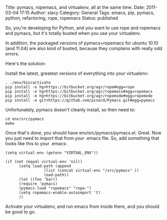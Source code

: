 Title: pymacs, ropemacs, and virtualenv, all at the same time.
Date: 2011-03-04 17:15
Author: slacy
Category: General
Tags: emacs, pip, pymacs, python, refactoring, rope, ropemacs
Status: published

So, you're developing for Python, and you want to use rope and ropemacs
and pymacs, but it's totally busted when you use your virtualenv.

In addition, the packaged versions of pymacs+ropemacs for ubuntu 10.10
(and 11.04) are also kind of busted, because they complains with really
odd errors.

Here's the solution:

Install the latest, greatest versions of everything into your
virtualenv:

    . ./env/bin/activate
    pip install -e hg+https://bitbucket.org/agr/rope#egg=rope
    pip install -e hg+https://bitbucket.org/agr/ropemacs#egg=ropemacs
    pip install -e hg+https://bitbucket.org/agr/ropemode#egg=ropemode
    pip install -e git+https://github.com/pinard/Pymacs.git#egg=pymacs

Unfortunately, pymacs doesn't cleanly install, so then need to:

    cd env/src/pymacs
    make

Once that's done, you should have env/src/pymacs/pymacs.el. Great. Now
you just need to import that from your .emacs file. So, add something
that looks like this to your .emacs:

    (setq virtual-env (getenv "VIRTUAL_ENV"))

    (if (not (equal virtual-env 'nil))
          (setq load-path (append
                     (list (concat virtual-env "/src/pymacs" ))
                     load-path))
          (let ((foo 'bar))
          (require 'pymacs)
          (pymacs-load "ropemacs" "rope-")
          (setq ropemacs-enable-autoimport 't)
          ))

Activate your virtualenv, and run emacs from inside there, and you
should be good to go.
